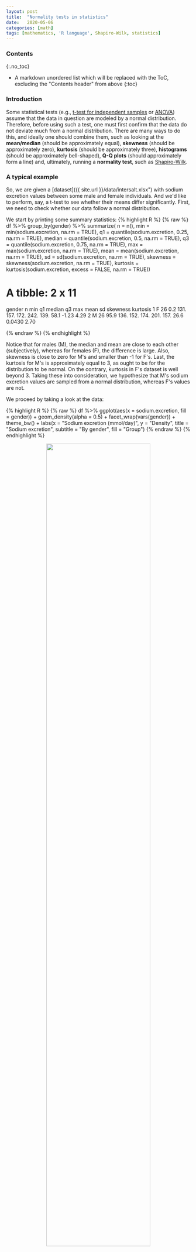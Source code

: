 ```yaml
---
layout: post
title:  "Normality tests in statistics"
date:   2020-05-06
categories: [math]
tags: [mathematics, 'R language', Shapiro-Wilk, statistics]
---
```


### Contents
{:.no_toc}

* A markdown unordered list which will be replaced with the ToC, excluding the "Contents header" from above
{:toc}

### Introduction
Some statistical tests (e.g., [t-test for independent samples](https://en.wikipedia.org/wiki/Student%27s_t-test) or [ANOVA](https://en.wikipedia.org/wiki/Analysis_of_variance)) assume that the data in question are modeled by a normal distribution. Therefore, before using such a test, one must first confirm that the data do not deviate much from a normal distribution. There are many ways to do this, and ideally one should combine them, such as looking at the **mean/median** (should be approximately equal), **skewness** (should be approximately zero), **kurtosis** (should be approximately three), **histograms** (should be approximately bell-shaped), **Q-Q plots** (should approximately form a line)  and, ultimately, running a **normality test**, such as [Shapiro-Wilk](https://en.wikipedia.org/wiki/Shapiro%E2%80%93Wilk_test).

### A typical example
So, we are given a [dataset]({{ site.url }}/data/intersalt.xlsx") with sodium excretion values between some male and female individuals. And we'd like to perform, say, a t-test to see whether their means differ significantly. First, we need to check whether our data follow a normal distribution.

We start by printing some summary statistics:
{% highlight R %}
{% raw %}
df %>%
  group_by(gender) %>%
  summarize(
    n = n(),
    min = min(sodium.excretion, na.rm = TRUE),
    q1 = quantile(sodium.excretion, 0.25, na.rm = TRUE),
    median = quantile(sodium.excretion, 0.5, na.rm = TRUE),
    q3 = quantile(sodium.excretion, 0.75, na.rm = TRUE),
    max = max(sodium.excretion, na.rm = TRUE),
    mean = mean(sodium.excretion, na.rm = TRUE),
    sd = sd(sodium.excretion, na.rm = TRUE),
    skewness = skewness(sodium.excretion, na.rm = TRUE),
    kurtosis = kurtosis(sodium.excretion, excess = FALSE, na.rm = TRUE))

# A tibble: 2 x 11
  gender     n   min    q1 median    q3   max  mean    sd skewness kurtosis
  <chr>  <int> <dbl> <dbl>  <dbl> <dbl> <dbl> <dbl> <dbl>    <dbl>    <dbl>
1 F         26   0.2  131.   157.  172.  242.  139.  58.1  -1.23       4.29 
2 M         26  95.9  136.   152.  174.  201.  157.  26.6   0.0430     2.70
>
{% endraw %}
{% endhighlight %}
   
Notice that for males (M), the median and mean are close to each other (subjectively), whereas for females (F), the difference is large. Also, skewness is close to zero for M's and smaller than -1 for F's. Last, the kurtosis for M's is approximately equal to 3, as ought to be for the distribution to be normal. On the contrary, kurtosis in F's dataset is well beyond 3. Taking these into consideration, we hypothesize that M's sodium excretion values are sampled from a normal distribution, whereas F's values are not.

We proceed by taking a look at the data:

{% highlight R %}
{% raw %}
df %>%
    ggplot(aes(x = sodium.excretion, fill = gender)) +
    geom_density(alpha = 0.5) + facet_wrap(vars(gender)) +
    theme_bw() +
    labs(x = "Sodium excretion (mmol/day)", y = "Density",
         title = "Sodium excretion",
         subtitle = "By gender", fill = "Group")
{% endraw %}
{% endhighlight %}

<p align="center">
 <img style="width: 75%; height: 75%" src="{{ site.url }}/images/hist_normality.png">
</p>

The curve of sodium excretion in male individuals is what you'd expect for an histogram of small sample size, more or less. The curve of the females, though, has some fat tail at the left. That's a hint that perhaps it deviates from normality. Let's take a look at the Q-Q plots broken down by the gender factor variable:

{% highlight R %}
{% raw %}
df %>%
  ggplot(aes(sample = sodium.excretion, col = gender)) +
  stat_qq() + stat_qq_line() +
  labs(x = "Theoretical Quantiles", y = "Sample Quantiles", col = "Gender") +
  theme_bw()
{% endraw %}
{% endhighlight %}

<p align="center">
 <img style="width: 75%; height: 75%" src="{{ site.url }}/images/qqplot_normality.png">
</p>

Consistent with whatever have seen so far, the data points of the males Q-Q plot fall into a straight line. On the other hand, in females, the data points deviate a lot at the tail. 

The final step is to actually run a normality test, such as Shapiro-Wilk's:

{% highlight R %}
{% raw %}
df %>%
  group_by(gender) %>%
  shapiro_test(sodium.excretion)

# A tibble: 2 x 4
  gender variable         statistic       p
  <chr>  <chr>                <dbl>   <dbl>
1 F      sodium.excretion     0.847 0.00123
2 M      sodium.excretion     0.947 0.200  
> 
{% endraw %}
{% endhighlight %}

The results are consonant with our previous findings. The p-value of the Shapiro-Wilk test in the females group is $$p = 0.00123$$, whereas for the males is $$p = 0.2$$. Therefore, assuming a confidence level $$a = 0.05$$, we reject the null hypothesis for the females (i.e., that data are normally distributed) and accept it for the males' group (i.e., data are normally distributed). This was a pretty straightforward example, **but what happens when plots and Shapiro-Wilk test disagree?**

### Disagreement between plots and Shapiro-Wilk test
So, what happens when the plots say that the data aren't normally distributed, but Shapiro-Wilk test disagree? Or vice versa?

For *small sample sizes*, the histograms rarely resemble the shape of a normal distribution, and that's fine. As soon as one increases the sample size, the shape of the distribution converges to that of the underlying distribution. On the other hand, the Shapiro-Wilk test correctly implies normality, as you can see in the p-values of the following plot.

<p align="center">
<img style="width: 80%; height: 80%" src="{{ site.url }}/images/shapiro1.png" alt="Shapiro Wilk test">
</p>

Here is the *R* code that generates the above plots:
{% highlight R %}
{% raw %}
################################################################################
#                                 NORMAL DISTRIBUTION
################################################################################
plot_sample <- function(sample_size) {
    sample_dist <- rnorm(sample_size, mean = 0, sd = 1)
    sp <- shapiro.test(sample_dist)
    par(ps = 10)
    hist(sample_dist, xlab = "x",
        main = sprintf("Sample size = %d\nShapiro p-value = %.3f",
                       sample_size, sp$p.value),
        col = "steelblue", border = "white", prob = T)
    lines(density(sample_dist), col = "red")
}
par(mfrow = c(2, 2))
lapply(c(30, 50, 200, 5000), plot_sample)
{% endraw %}
{% endhighlight %}

Shapiro-Wilk test begins to behave in a problematic manner when the *sample size is large*. In the following plots, I've fixed the sample size equal to 5000 (this is the largest allowed value for R's `shapiro.test()` anyway). Notice how the test rejects normality even for *slightly skewed normal distributions*. On the other hand, histograms look pretty good!

<p align="center">
<img style="width: 80%; height: 80%" src="{{ site.url }}/images/shapiro2.png" alt="Shapiro Wilk test">
</p>

And the *R* code:
{% highlight R %}
{% raw %}
################################################################################
#                             SKEWED NORMAL DISTRIBUTION
################################################################################
library(fGarch)

plot_sample2 <- function(skewness_param) {
    N <- 5000
    sample_dist <- rsnorm(n = N, mean = 0, sd = 1, xi = skewness_param)
    sp <- shapiro.test(sample_dist)
    par(ps = 10)
    hist(sample_dist, xlab = "x",
        main = sprintf("Skewness = %.2f\nShapiro p-value = %.5f",
                       skewness_param, sp$p.value),
        col = "steelblue", border = "white", prob = T)
    lines(density(sample_dist), col = "red")
}
par(mfrow = c(2, 2))
lapply(c(1, 1.05, 1.1, 1.15), plot_sample2)
{% endraw %}
{% endhighlight %}

So, the rule of thumb I follow is this: if histograms and Shapiro-Wilk disagree, for small sample size, I go with Shapiro-Wilk (of course, I consider mean/median, etc.). For a large sample size, though, I go with the histograms.
